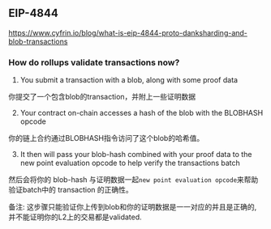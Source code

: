 ## EIP-4844

https://www.cyfrin.io/blog/what-is-eip-4844-proto-danksharding-and-blob-transactions


### How do rollups validate transactions now?

1. You submit a transaction with a blob, along with some proof data

你提交了一个包含blob的transaction，并附上一些证明数据

2. Your contract on-chain accesses a hash of the blob with the BLOBHASH opcode

你的链上合约通过BLOBHASH指令访问了这个blob的哈希值。

3. It then will pass your blob-hash combined with your proof data to the new point evaluation opcode to help verify the transactions batch 

然后会将你的 blob-hash 与证明数据一起`new point evaluation opcode`来帮助验证batch中的 transaction 的正确性。

备注: 这步骤只能验证你上传到blob和你的证明数据是一一对应的并且是正确的, 并不能证明你的L2上的交易都是validated.
